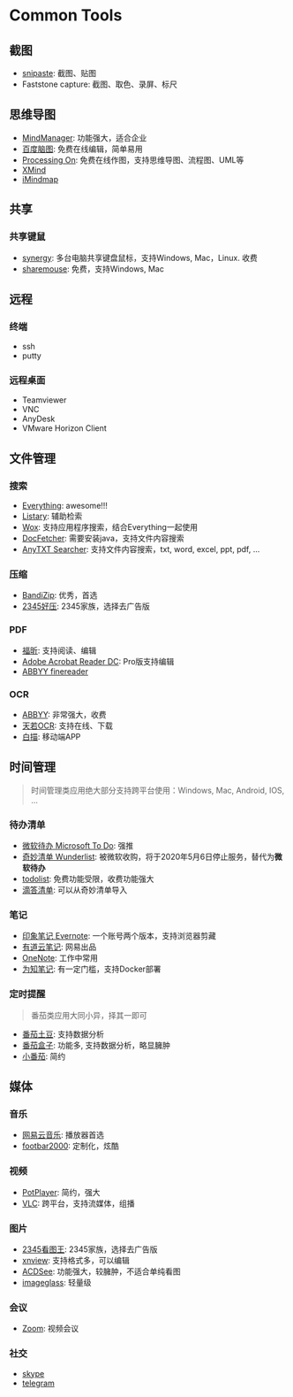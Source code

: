 # Common Tools

## 截图

- [snipaste](https://www.snipaste.com/): 截图、贴图
- Faststone capture: 截图、取色、录屏、标尺

## 思维导图

- [MindManager](http://www.shenlanxitong.com/24119.html): 功能强大，适合企业
- [百度脑图](http://naotu.baidu.com/): 免费在线编辑，简单易用
- [Processing On](https://www.processon.com/): 免费在线作图，支持思维导图、流程图、UML等
- [XMind](https://www.xmind.cn/)
- [iMindmap](https://www.ayoa.com/mind-mapping/software/)

## 共享

### 共享键鼠

- [synergy](https://symless.com/synergy): 多台电脑共享键盘鼠标，支持Windows, Mac，Linux. 收费
- [sharemouse](https://www.sharemouse.com/download/): 免费，支持Windows, Mac

## 远程

### 终端

- ssh
- putty

### 远程桌面

- Teamviewer
- VNC
- AnyDesk
- VMware Horizon Client

## 文件管理

### 搜索

- [Everything](https://www.voidtools.com/): awesome!!!
- [Listary](https://www.listary.com/download): 辅助检索
- [Wox](https://sourceforge.net/projects/wox.mirror/files/latest/download): 支持应用程序搜索，结合Everything一起使用
- [DocFetcher](https://sourceforge.net/projects/docfetcher/files/docfetcher/1.1.22/docfetcher-1.1.22-portable.zip/download): 需要安装java，支持文件内容搜索
- [AnyTXT Searcher](https://sourceforge.net/projects/anytxt/files/AnyTXT.Searcher.1.2.178.exe/download): 支持文件内容搜索，txt, word, excel, ppt, pdf, ...

### 压缩

- [BandiZip](https://www.bandizip.com/): 优秀，首选
- [2345好压](http://haozip.2345.cc/): 2345家族，选择去广告版

### PDF

- [福昕](https://www.foxitsoftware.cn/downloads/): 支持阅读、编辑
- [Adobe Acrobat Reader DC](https://get.adobe.com/cn/reader/): Pro版支持编辑
- [ABBYY finereader](https://www.abbyy.cn/finereader/)

### OCR

- [ABBYY](https://www.abbyy.cn/): 非常强大，收费
- [天若OCR](https://tianruoocr.cn/): 支持在线、下载
- [白描](https://uzero.cn/baimiao/): 移动端APP

## 时间管理

> 时间管理类应用绝大部分支持跨平台使用：Windows, Mac, Android, IOS, ...

### 待办清单

- [微软待办 Microsoft To Do](https://to-do.microsoft.com/tasks/login?redirectUrl=/en-us?source=product_page): 强推
- [奇妙清单 Wunderlist](https://www.wunderlist.com/zh/download/): 被微软收购，将于2020年5月6日停止服务，替代为**微软待办**
- [todolist](https://todoist.com/zh-CN): 免费功能受限，收费功能强大
- [滴答清单](https://www.dida365.com/): 可以从奇妙清单导入

### 笔记

- [印象笔记 Evernote](https://www.yinxiang.com/new/download/): 一个账号两个版本，支持浏览器剪藏
- [有道云笔记](http://note.youdao.com/): 网易出品
- [OneNote](https://www.onenote.com/): 工作中常用
- [为知笔记](https://www.wiz.cn/zh-cn): 有一定门槛，支持Docker部署

### 定时提醒

> 番茄类应用大同小异，择其一即可

- [番茄土豆](https://pomotodo.com/intl/zh-CN/): 支持数据分析
- [番茄盒子](http://tomatobox.cn/): 功能多, 支持数据分析，略显臃肿
- [小番茄](https://www.focustodo.cn/): 简约

## 媒体

### 音乐

- [网易云音乐](https://music.163.com/#/download): 播放器首选
- [footbar2000](https://www.foobar2000.org/download): 定制化，炫酷

### 视频

- [PotPlayer](https://download.cnet.com/PotPlayer-64-bit/3000-13632_4-76158571.html): 简约，强大
- [VLC](https://www.videolan.org/vlc/): 跨平台，支持流媒体，组播

### 图片

- [2345看图王](http://pic.2345.cc/): 2345家族，选择去广告版
- [xnview](https://www.xnview.com/en/xnviewmp/#downloads): 支持格式多，可以编辑
- [ACDSee](https://www.acdsee.cn/download): 功能强大，较臃肿，不适合单纯看图
- [imageglass](https://imageglass.org/): 轻量级

### 会议

- [Zoom](https://zoom.us/support/download): 视频会议

### 社交

- [skype](http://skype.gmw.cn/)
- [telegram](https://telegram.org/)
